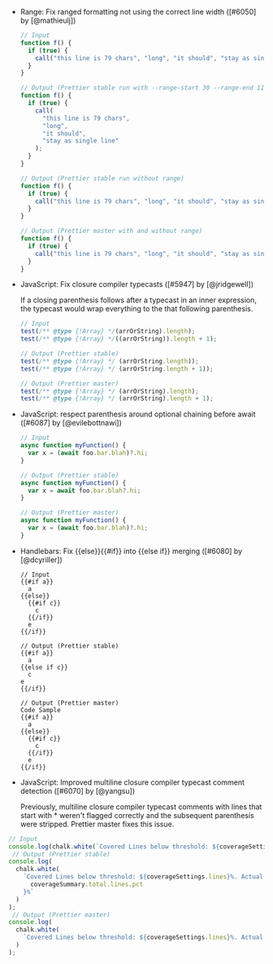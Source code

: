 <!--

Format:

- Category: Title ([#PR] by [@user])

  Description

  ```
  // Input
  Code Sample

  // Output (Prettier stable)
  Code Sample

  // Output (Prettier master)
  Code Sample
  ```

Details:

  Description: optional if the `Title` is enough to explain everything.

Examples:

- TypeScript: Correctly handle `//` in TSX ([#5728] by [@JamesHenry])

  Previously, putting `//` as a child of a JSX element in TypeScript led to an error
  because it was interpreted as a comment. Prettier master fixes this issue.

  <!-- prettier-ignore --\>
  ```js
  // Input
  const link = <a href="example.com">http://example.com</a>

  // Output (Prettier stable)
  // Error: Comment location overlaps with node location

  // Output (Prettier master)
  const link = <a href="example.com">http://example.com</a>;
  ```

-->

- Range: Fix ranged formatting not using the correct line width ([#6050] by [@mathieulj])

  <!-- prettier-ignore -->
  ```js
  // Input
  function f() {
    if (true) {
      call("this line is 79 chars", "long", "it should", "stay as single line");
    }
  }

  // Output (Prettier stable run with --range-start 30 --range-end 110)
  function f() {
    if (true) {
      call(
        "this line is 79 chars",
        "long",
        "it should",
        "stay as single line"
      );
    }
  }

  // Output (Prettier stable run without range)
  function f() {
    if (true) {
      call("this line is 79 chars", "long", "it should", "stay as single line");
    }
  }

  // Output (Prettier master with and without range)
  function f() {
    if (true) {
      call("this line is 79 chars", "long", "it should", "stay as single line");
    }
  }
  ```

- JavaScript: Fix closure compiler typecasts ([#5947] by [@jridgewell])

  If a closing parenthesis follows after a typecast in an inner expression, the typecast would wrap everything to the that following parenthesis.

  <!-- prettier-ignore -->
  ```js
  // Input
  test(/** @type {!Array} */(arrOrString).length);
  test(/** @type {!Array} */((arrOrString)).length + 1);

  // Output (Prettier stable)
  test(/** @type {!Array} */ (arrOrString.length));
  test(/** @type {!Array} */ (arrOrString.length + 1));

  // Output (Prettier master)
  test(/** @type {!Array} */ (arrOrString).length);
  test(/** @type {!Array} */ (arrOrString).length + 1);
  ```

- JavaScript: respect parenthesis around optional chaining before await ([#6087] by [@evilebottnawi])

  <!-- prettier-ignore -->
  ```js
  // Input
  async function myFunction() {
    var x = (await foo.bar.blah)?.hi;
  }

  // Output (Prettier stable)
  async function myFunction() {
    var x = await foo.bar.blah?.hi;
  }

  // Output (Prettier master)
  async function myFunction() {
    var x = (await foo.bar.blah)?.hi;
  }
  ```

- Handlebars: Fix {{else}}{{#if}} into {{else if}} merging ([#6080] by [@dcyriller])

  <!-- prettier-ignore -->
  ```
  // Input
  {{#if a}}
    a
  {{else}}
    {{#if c}}
      c
    {{/if}}
    e
  {{/if}}

  // Output (Prettier stable)
  {{#if a}}
    a
  {{else if c}}
    c
  e
  {{/if}}

  // Output (Prettier master)
  Code Sample
  {{#if a}}
    a
  {{else}}
    {{#if c}}
      c
    {{/if}}
    e
  {{/if}}

* JavaScript: Improved multiline closure compiler typecast comment detection ([#6070] by [@yangsu])

  Previously, multiline closure compiler typecast comments with lines that
  start with \* weren't flagged correctly and the subsequent parenthesis were
  stripped. Prettier master fixes this issue.

  <!-- prettier-ignore --\>
  ```js
  // Input
  const style =/**
   * @type {{
   *   width: number,
   * }}
  */({
    width,
  });
  
  // Output (Prettier stable)
  const style =/**
   * @type {{
   *   width: number,
   * }}
  */ {
    width,
  };
  
  // Output (Prettier master)
  const style =/**
   * @type {{
   *   width: number,
   * }}
  */({
    width,
  });
  ```

 - JavaScript: Don't break simple template literals ([#5979] by [@jwbay])

   <!-- prettier-ignore -->
  ```js
  // Input
  console.log(chalk.white(`Covered Lines below threshold: ${coverageSettings.lines}%. Actual: ${coverageSummary.total.lines.pct}%`))
   // Output (Prettier stable)
  console.log(
    chalk.white(
      `Covered Lines below threshold: ${coverageSettings.lines}%. Actual: ${
        coverageSummary.total.lines.pct
      }%`
    )
  );
   // Output (Prettier master)
  console.log(
    chalk.white(
      `Covered Lines below threshold: ${coverageSettings.lines}%. Actual: ${coverageSummary.total.lines.pct}%`
    )
  );
  ```
